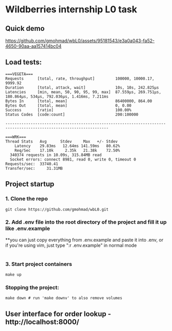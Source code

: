 # Wildberries internship L0 task

## Quick demo

https://github.com/gmohmad/wbL0/assets/95181543/e3a0a043-fa52-4650-90aa-aa157414bc04

## Load tests:
```
===VEGETA===
Requests      [total, rate, throughput]         100000, 10000.17, 9999.92
Duration      [total, attack, wait]             10s, 10s, 242.825µs
Latencies     [min, mean, 50, 90, 95, 99, max]  87.559µs, 269.751µs, 180.864µs, 534µs, 792.036µs, 1.416ms, 7.211ms
Bytes In      [total, mean]                     86400000, 864.00
Bytes Out     [total, mean]                     0, 0.00
Success       [ratio]                           100.00%
Status Codes  [code:count]                      200:100000

-------------------------------------------------------------------------------------------------------------------

===WRK===
Thread Stats   Avg      Stdev     Max   +/- Stdev
    Latency    29.83ms   12.64ms 141.59ms   80.62%
    Req/Sec    17.10k     2.35k   21.38k    72.50%
  340374 requests in 10.09s, 315.84MB read
  Socket errors: connect 8981, read 0, write 0, timeout 0
Requests/sec:  33740.41
Transfer/sec:     31.31MB
```

## Project startup

### 1. Clone the repo
```
git clone https://github.com/gmohmad/wbL0.git
```

### 2. Add .env file into the root directory of the project and fill it up like .env.example
**you can just copy everything from .env.example and paste it into .env, or if you're using vim, just type ":r .env.example" in normal mode
<br><br>
### 3. Start project containers
```
make up
```

### Stopping the project:
```
make down # run 'make downv' to also remove volumes
```
## User interface for order lookup - http://localhost:8000/
